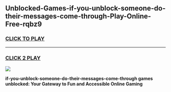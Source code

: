 
## Unblocked-Games-if-you-unblock-someone-do-their-messages-come-through-Play-Online-Free-rqbz9
<h3>
<a href="https://premium76.site?title=if-you-unblock-someone-do-their-messages-come-through&ref=26A">CLICK TO PLAY</a></h3>
<hr>

<h3>
<a href="https://premium76.site?title=if-you-unblock-someone-do-their-messages-come-through&ref=26A">CLICK 2 PLAY</a>
  
</h3>

<a href="https://premium76.site?title=if-you-unblock-someone-do-their-messages-come-through&ref=26A"><img src="https://clearcache.store/games.png"></a>


**if-you-unblock-someone-do-their-messages-come-through games unblocked: Your Gateway to Fun and Accessible Online Gaming**
